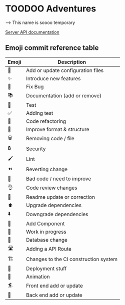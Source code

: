 # TOODOO Adventures
--> This name is soooo temporary

[Server API documentation](server/README.md)

## Emoji commit reference table
| Emoji      | Description |
| ---------- | ----------- |
| 🔧         | Add or update configuration files       |
| ✨         | Introduce new features       |
| 🐞         | Fix Bug     |
| 📚         | Documentation (add or remove)    |
| 🚨         | Test     |
| ✅         | Adding test    |
| 🔨         | Code refactoring     |
| 🎨         | Improve format & structure    |
| 🗑         | Removing code / file     |
| 🔒         | Security        |
| 🖌         | Lint        |
| ⏪         | Reverting change        |
| 💩         | Bad code / need to improve        |
| 👌         | Code review changes        |
| 📄         | Readme update or correction       |
| ⬆️         | Upgrade dependencies       |
| ⬇️         | Downgrade dependencies       |
| 🧩         | Add Component    |
| 🚧         | Work in progress    |
| 🥞         | Database change   |
| 🛣         | Adding a API Route |
| 🏗         | Changes to the CI construction system |
| 🚀         | Deployment stuff |
| 🤹     | Animation |
| 🏄      | Front end add or update |
| 🥷      | Back end add or update |
